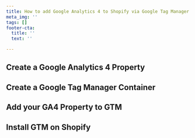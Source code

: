 ```yaml
---
title: How to add Google Analytics 4 to Shopify via Google Tag Manager
meta_img: ''
tags: []
footer-cta:
  title: ''
  text: ''

---
```

## Create a Google Analytics 4 Property

## Create a Google Tag Manager Container 

## Add your GA4 Property to GTM

## Install GTM on Shopify 